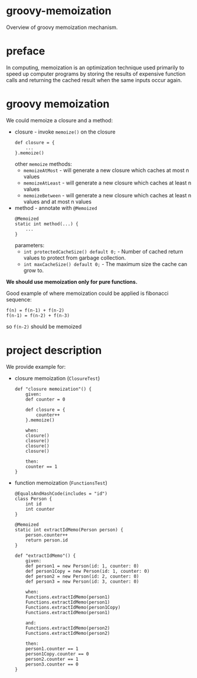 # groovy-memoization
Overview of groovy memoization mechanism.

# preface
In computing, memoization is an 
optimization technique used primarily to speed up 
computer programs by storing the results of expensive 
function calls and returning the cached result when 
the same inputs occur again.

# groovy memoization
We could memoize a closure and a method:
* closure - invoke `memoize()` on the closure
    ```
    def closure = {
        ...
    }.memoize()    
    ```
    other `memoize` methods:
    * `memoizeAtMost` - will generate a new closure which 
    caches at most n values
    * `memoizeAtLeast` - will generate a new closure which 
    caches at least n values
    * `memoizeBetween` - will generate a new closure which 
    caches at least n values and at most n values
* method - annotate with `@Memoized`
    ```
    @Memoized
    static int method(...) {
        ...
    }    
    ```
    parameters:
    * `int protectedCacheSize() default 0;` - Number of cached 
    return values to protect from garbage collection.
    * `int maxCacheSize() default 0;` - The maximum size the cache 
    can grow to.
    
**We should use memoization only for pure functions.**

Good example of where memoization could be applied is fibonacci 
sequence:
```
f(n) = f(n-1) + f(n-2)
f(n-1) = f(n-2) + f(n-3)
```
so `f(n-2)` should be memoized

# project description
We provide example for:
* closure memoization (`ClosureTest`)
    ```
    def "closure memoization"() {
        given:
        def counter = 0
        
        def closure = {
            counter++
        }.memoize()
        
        when:
        closure()
        closure()
        closure()
        closure()
        
        then:
        counter == 1
    }    
    ```
* function memoization (`FunctionsTest`)
    ```
    @EqualsAndHashCode(includes = "id")
    class Person {
        int id
        int counter
    }
    ```
    ```
    @Memoized
    static int extractIdMemo(Person person) {
        person.counter++
        return person.id
    }    
    ```
    ```
    def "extractIdMemo"() {
        given:
        def person1 = new Person(id: 1, counter: 0)
        def person1Copy = new Person(id: 1, counter: 0)
        def person2 = new Person(id: 2, counter: 0)
        def person3 = new Person(id: 3, counter: 0)
        
        when:
        Functions.extractIdMemo(person1)
        Functions.extractIdMemo(person1)
        Functions.extractIdMemo(person1Copy)
        Functions.extractIdMemo(person1)
        
        and:
        Functions.extractIdMemo(person2)
        Functions.extractIdMemo(person2)
        
        then:
        person1.counter == 1
        person1Copy.counter == 0
        person2.counter == 1
        person3.counter == 0
    }    
    ```